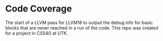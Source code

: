 # Code Coverage
The start of a LLVM pass for LLVM18 to output the debug info for basic blocks that are never reached in a run of the code. This repo was created for a project in CS540 at UTK.

